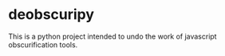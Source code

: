 # deobscuripy
This is a python project intended to undo the work of javascript obscurification tools.
